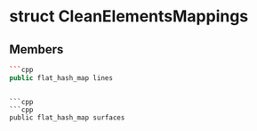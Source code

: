# struct CleanElementsMappings


## Members

```cpp
```cpp
public flat_hash_map lines
```
```

```cpp
```cpp
public flat_hash_map surfaces
```
```



